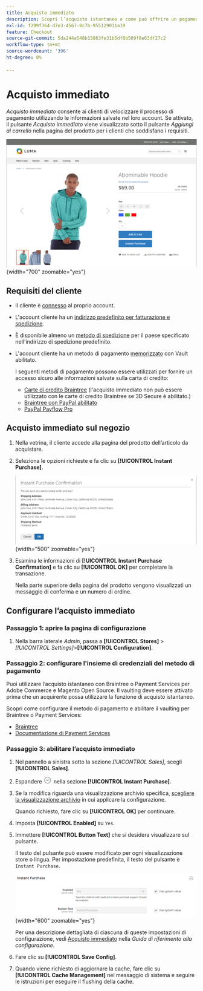```yaml
---
title: Acquisto immediato
description: Scopri l’acquisto istantaneo e come può offrire un pagamento rapido per gli account cliente registrati.
exl-id: f299f364-d7e3-4567-8c7b-955129011a19
feature: Checkout
source-git-commit: 5da244a548b15863fe31b5df8b509f8e63df27c2
workflow-type: tm+mt
source-wordcount: '396'
ht-degree: 0%

---
```


# Acquisto immediato

_Acquisto immediato_ consente ai clienti di velocizzare il processo di pagamento utilizzando le informazioni salvate nel loro account. Se attivato, il pulsante _Acquisto immediato_ viene visualizzato sotto il pulsante _Aggiungi al carrello_ nella pagina del prodotto per i clienti che soddisfano i requisiti.

![Pagina prodotto con opzione di acquisto immediato visualizzata](./assets/storefront-checkout-instant-purchase.png){width="700" zoomable="yes"}

## Requisiti del cliente

- Il cliente è [connesso](../customers/customer-sign-in.md) al proprio account.

- L&#39;account cliente ha un [indirizzo predefinito per fatturazione e spedizione](../customers/account-dashboard-address-book.md).

- È disponibile almeno un [metodo di spedizione](delivery.md) per il paese specificato nell&#39;indirizzo di spedizione predefinito.

- L&#39;account cliente ha un metodo di pagamento [memorizzato](../stores-purchase/stored-payment-methods.md) con Vault abilitato.

  I seguenti metodi di pagamento possono essere utilizzati per fornire un accesso sicuro alle informazioni salvate sulla carta di credito:

   - [Carte di credito Braintree](braintree.md) (l&#39;acquisto immediato non può essere utilizzato con le carte di credito Braintree se 3D Secure è abilitato.)
   - [Braintree con PayPal abilitato](braintree.md)
   - [PayPal Payflow Pro](paypal-payflow-pro.md)

## Acquisto immediato sul negozio

1. Nella vetrina, il cliente accede alla pagina del prodotto dell’articolo da acquistare.

1. Seleziona le opzioni richieste e fa clic su **[!UICONTROL Instant Purchase]**.

   ![Finestra di dialogo per confermare l&#39;acquisto immediato](./assets/storefront-checkout-instant-purchase-confirmation.png){width="500" zoomable="yes"}

1. Esamina le informazioni di **[!UICONTROL Instant Purchase Confirmation]** e fa clic su **[!UICONTROL OK]** per completare la transazione.

   Nella parte superiore della pagina del prodotto vengono visualizzati un messaggio di conferma e un numero di ordine.

## Configurare l’acquisto immediato

### Passaggio 1: aprire la pagina di configurazione

1. Nella barra laterale _Admin_, passa a **[!UICONTROL Stores]** > _[!UICONTROL Settings]_>**[!UICONTROL Configuration]**.

### Passaggio 2: configurare l&#39;insieme di credenziali del metodo di pagamento

Puoi utilizzare l’acquisto istantaneo con Braintree o Payment Services per Adobe Commerce e Magento Open Source. Il vaulting deve essere attivato prima che un acquirente possa utilizzare la funzione di acquisto istantaneo.

Scopri come configurare il metodo di pagamento e abilitare il vaulting per Braintree o Payment Services:

- [Braintree](braintree.md)
- [Documentazione di Payment Services](https://experienceleague.adobe.com/docs/commerce/payment-services/guide-overview.html?lang=it)

### Passaggio 3: abilitare l’acquisto immediato

1. Nel pannello a sinistra sotto la sezione _[!UICONTROL Sales]_, scegli **[!UICONTROL Sales]**.

1. Espandere ![Il selettore di espansione](../assets/icon-display-expand.png) nella sezione **[!UICONTROL Instant Purchase]**.

1. Se la modifica riguarda una visualizzazione archivio specifica, [scegliere la visualizzazione archivio](../configuration-reference/scope-change.md#set-the-scope) in cui applicare la configurazione.

   Quando richiesto, fare clic su **[!UICONTROL OK]** per continuare.

1. Imposta **[!UICONTROL Enabled]** su `Yes`.

1. Immettere **[!UICONTROL Button Text]** che si desidera visualizzare sul pulsante.

   Il testo del pulsante può essere modificato per ogni visualizzazione store o lingua. Per impostazione predefinita, il testo del pulsante è `Instant Purchase`.

   ![Configurazione - Opzioni di acquisto immediato](../configuration-reference/sales/assets/sales-instant-purchase.png){width="600" zoomable="yes"}

   Per una descrizione dettagliata di ciascuna di queste impostazioni di configurazione, vedi [Acquisto immediato](../configuration-reference/sales/sales.md#instant-purchase) nella _Guida di riferimento alla configurazione_.

1. Fare clic su **[!UICONTROL Save Config]**.

1. Quando viene richiesto di aggiornare la cache, fare clic su **[!UICONTROL Cache Management]** nel messaggio di sistema e seguire le istruzioni per eseguire il flushing della cache.
